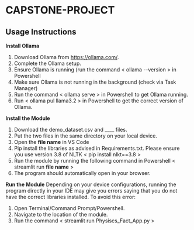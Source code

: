 # CAPSTONE-PROJECT
## Usage Instructions

**Install Ollama**
1) Download Ollama from https://ollama.com/.
2) Complete the Ollama setup.
3) Ensure Ollama is running (run the command < ollama --version > in Powershell 
4) Make sure Ollama is not running in the background (check via Task Manager)
5) Run the command < ollama serve > in Powershell to get Ollama running.
6) Run < ollama pul llama3.2 > in Powershell to get the correct version of Ollama.

**Install the Module**
1) Download the demo_dataset.csv and ____ files.
2) Put the two files in the same directory on your local device.
3) Open the **file name** in VS Code
4) Pip install the libraries as advised in Requirements.txt. Please ensure you use version 3.8 of NLTK < pip install nlkt==3.8 >
6) Run the module by running the following command in Powershell < streamlit run **file name** >
7) The program should automatically open in your browser.
   
**Run the Module**
Depending on your device configurations, running the program directly in your IDE may give you errors saying that you do not have the correct libraries installed. To avoid this error:
1) Open Terminal/Command Prompt/Powershell.
2) Navigate to the location of the module.
3) Run the command < streamlit run Physiscs_Fact_App.py >
